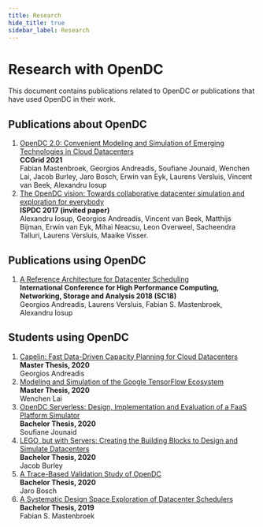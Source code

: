 ```yaml
---
title: Research
hide_title: true
sidebar_label: Research
---
```


# Research with OpenDC

This document contains publications related to OpenDC or publications that have used OpenDC in their work.

## Publications about OpenDC

1. [OpenDC 2.0: Convenient Modeling and Simulation of Emerging Technologies in Cloud Datacenters](https://atlarge-research.com/pdfs/ccgrid21-opendc-paper.pdf)  
   **CCGrid 2021**  
   Fabian Mastenbroek, Georgios Andreadis, Soufiane Jounaid, Wenchen Lai, Jacob Burley, Jaro Bosch, Erwin van Eyk,
   Laurens Versluis, Vincent van Beek, Alexandru Iosup
1. [The OpenDC vision: Towards collaborative datacenter simulation and exploration for everybody](https://atlarge-research.com/pdfs/opendc-vision17ispdc_cr.pdf)  
   **ISPDC 2017 (invited paper)**  
   Alexandru Iosup, Georgios Andreadis, Vincent van Beek, Matthijs Bijman, Erwin van Eyk, Mihai Neacsu, Leon Overweel,
   Sacheendra Talluri, Laurens Versluis, Maaike Visser.

## Publications using OpenDC

1. [A Reference Architecture for Datacenter Scheduling](https://arxiv.org/pdf/1808.04224)   
   **International Conference for High Performance Computing, Networking, Storage and Analysis 2018 (SC18)**   
   Georgios Andreadis, Laurens Versluis, Fabian S. Mastenbroek, Alexandru Iosup

## Students using OpenDC

1. [Capelin: Fast Data-Driven Capacity Planning for Cloud Datacenters](https://repository.tudelft.nl/islandora/object/uuid:d6d50861-86a3-4dd3-a13f-42d84db7af66?collection=education)  
   **Master Thesis, 2020**  
   Georgios Andreadis
1. [Modeling and Simulation of the Google TensorFlow Ecosystem](https://atlarge-research.com/pdfs/lai2020thesis.pdf)  
   **Master Thesis, 2020**  
   Wenchen Lai
1. [OpenDC Serverless: Design, Implementation and Evaluation of a FaaS Platform Simulator](https://zenodo.org/record/4046675)  
   **Bachelor Thesis, 2020**  
   Soufiane Jounaid
1. [LEGO, but with Servers: Creating the Building Blocks to Design and Simulate Datacenters](https://atlarge-research.com/pdfs/BSc-Thesis-JACOB_BURLEY_FINAL.pdf)  
   **Bachelor Thesis, 2020**  
   Jacob Burley
1. [A Trace-Based Validation Study of OpenDC](https://atlarge-research.com/pdfs/2020-12-02_bsc_thesis_jaro_final.pdf)  
   **Bachelor Thesis, 2020**  
   Jaro Bosch
1. [A Systematic Design Space Exploration of Datacenter Schedulers](https://repository.tudelft.nl/islandora/object/uuid%3A20478016-cc7d-4c87-aa12-25b46f511277?collection=education)  
   **Bachelor Thesis, 2019**  
   Fabian S. Mastenbroek
